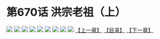 # 第670话 洪宗老祖（上）
![](https://mhpic.xiaomingtaiji.net/comic/D/斗破苍穹拆分版/670话/1.jpg-zymk.middle.webp)
![](https://mhpic.xiaomingtaiji.net/comic/D/斗破苍穹拆分版/670话/2.jpg-zymk.middle.webp)
![](https://mhpic.xiaomingtaiji.net/comic/D/斗破苍穹拆分版/670话/3.jpg-zymk.middle.webp)
![](https://mhpic.xiaomingtaiji.net/comic/D/斗破苍穹拆分版/670话/4.jpg-zymk.middle.webp)
![](https://mhpic.xiaomingtaiji.net/comic/D/斗破苍穹拆分版/670话/5.jpg-zymk.middle.webp)
![](https://mhpic.xiaomingtaiji.net/comic/D/斗破苍穹拆分版/670话/6.jpg-zymk.middle.webp)
![](https://mhpic.xiaomingtaiji.net/comic/D/斗破苍穹拆分版/670话/7.jpg-zymk.middle.webp)
![](https://mhpic.xiaomingtaiji.net/comic/D/斗破苍穹拆分版/670话/8.jpg-zymk.middle.webp)
![](https://mhpic.xiaomingtaiji.net/comic/D/斗破苍穹拆分版/670话/9.jpg-zymk.middle.webp)
[【上一章】](./669.md)
[【目录】](./READMD.md)
[【下一章】](./671.md)
